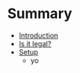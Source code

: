 # Summary

* [Introduction](README.md)
* [Is it legal?](is_it_legal.md)
* [Setup](setup.md)
   * yo

